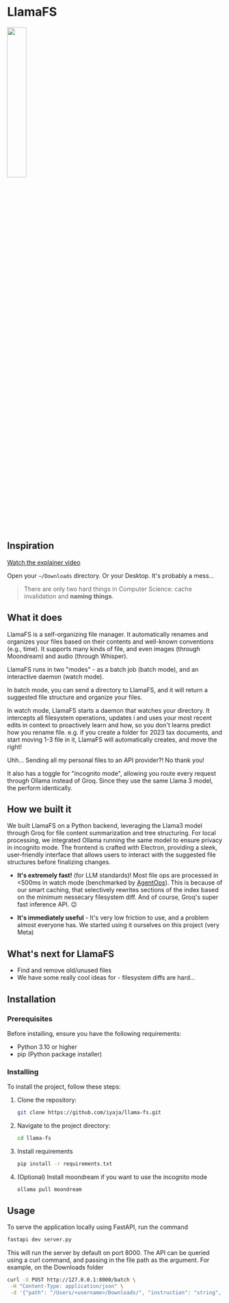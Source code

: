 # LlamaFS

<img src="electron-react-app/assets/llama_fs.png" width="30%" />

## Inspiration

[Watch the explainer video](https://x.com/AlexReibman/status/1789895425828204553)

Open your `~/Downloads` directory. Or your Desktop. It's probably a mess...

> There are only two hard things in Computer Science: cache invalidation and **naming things**.

## What it does

LlamaFS is a self-organizing file manager. It automatically renames and organizes your files based on their contents and well-known conventions (e.g., time). It supports many kinds of file, and even images (through Moondream) and audio (through Whisper).

LlamaFS runs in two "modes" - as a batch job (batch mode), and an interactive daemon (watch mode).

In batch mode, you can send a directory to LlamaFS, and it will return a suggested file structure and organize your files.

In watch mode, LlamaFS starts a daemon that watches your directory. It intercepts all filesystem operations, updates i and uses your most recent edits in context to proactively learn and how, so you don't 
learns predict how you rename file. e.g. if you create a folder for 2023 tax documents, and start moving 1-3 file in it, LlamaFS will automatically creates, and move the right!

Uhh... Sending all my personal files to an API provider?! No thank you!

It also has a toggle for "incognito mode", allowing you route every request through Ollama instead of Groq. Since they use the same Llama 3 model, the perform identically.

## How we built it

We built LlamaFS on a Python backend, leveraging the Llama3 model through Groq for file content summarization and tree structuring. For local processing, we integrated Ollama running the same model to ensure privacy in incognito mode. The frontend is crafted with Electron, providing a sleek, user-friendly interface that allows users to interact with the suggested file structures before finalizing changes.

- **It's extremely fast!** (for LLM standards)! Most file ops are processed in <500ms in watch mode (benchmarked by [AgentOps](https://agentops.ai/?utm_source=llama-fs)). This is because of our smart caching, that selectively rewrites sections of the index based on the minimum nessecary filesystem diff. And of course, Groq's super fast inference API. 😉

- **It's immediately useful** - It's very low friction to use, and a problem almost everyone has. We started using it ourselves on this project (very Meta)


## What's next for LlamaFS

- Find and remove old/unused files
- We have some really cool ideas for - filesystem diffs are hard...


## Installation

### Prerequisites

Before installing, ensure you have the following requirements:
- Python 3.10 or higher
- pip (Python package installer)

### Installing

To install the project, follow these steps:
1. Clone the repository:
   ```bash
   git clone https://github.com/iyaja/llama-fs.git
   ```

2. Navigate to the project directory:
    ```bash
    cd llama-fs
    ```

3. Install requirements
   ```bash
   pip install -r requirements.txt
   ```
4. (Optional) Install moondream if you want to use the incognito mode
    ```bash
    ollama pull moondream
    ```
## Usage

To serve the application locally using FastAPI, run the command
   ```bash
   fastapi dev server.py
   ```

This will run the server by default on port 8000. The API can be queried using a curl command, and passing in the file path as the argument. For example, on the Downloads folder
   ```bash
   curl -X POST http://127.0.0.1:8000/batch \
    -H "Content-Type: application/json" \
    -d '{"path": "/Users/<username>/Downloads/", "instruction": "string", "incognito": false}'
   ```

